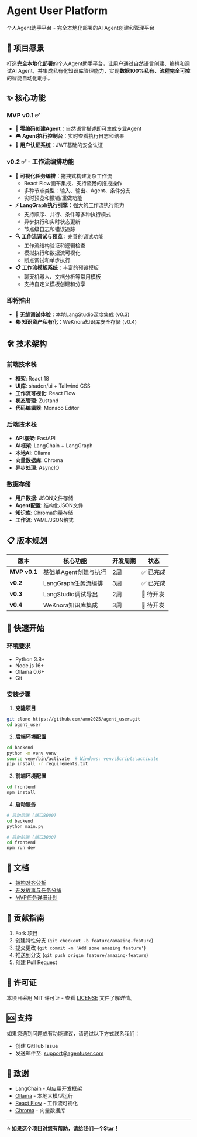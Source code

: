 # Agent User Platform

个人Agent助手平台 - 完全本地化部署的AI Agent创建和管理平台

## 🎯 项目愿景

打造**完全本地化部署**的个人Agent助手平台，让用户通过自然语言创建、编排和调试AI Agent，并集成私有化知识库管理能力，实现**数据100%私有、流程完全可控**的智能自动化助手。

## ✨ 核心功能

### MVP v0.1 ✅
- **🤖 零编码创建Agent**：自然语言描述即可生成专业Agent
- **🎮 Agent执行控制台**：实时查看执行日志和结果
- **🔐 用户认证系统**：JWT基础的安全认证

### v0.2 ✅ - 工作流编排功能
- **🔄 可视化任务编排**：拖拽式构建复杂工作流
  - React Flow画布集成，支持流畅的拖拽操作
  - 多种节点类型：输入、输出、Agent、条件分支
  - 实时预览和撤销/重做功能
- **⚡ LangGraph执行引擎**：强大的工作流执行能力
  - 支持顺序、并行、条件等多种执行模式
  - 异步执行和实时状态更新
  - 节点级日志和错误追踪
- **🔍 工作流调试与预览**：完善的调试功能
  - 工作流结构验证和逻辑检查
  - 模拟执行和数据流可视化
  - 断点调试和单步执行
- **📋 工作流模板系统**：丰富的预设模板
  - 聊天机器人、文档分析等常用模板
  - 支持自定义模板创建和分享

### 即将推出
- **🐛 无缝调试体验**：本地LangStudio深度集成 (v0.3)
- **📚 知识资产私有化**：WeKnora知识库安全存储 (v0.4)

## 🛠 技术架构

### 前端技术栈
- **框架**: React 18
- **UI库**: shadcn/ui + Tailwind CSS
- **工作流可视化**: React Flow
- **状态管理**: Zustand
- **代码编辑器**: Monaco Editor

### 后端技术栈
- **API框架**: FastAPI
- **AI框架**: LangChain + LangGraph
- **本地AI**: Ollama
- **向量数据库**: Chroma
- **异步处理**: AsyncIO

### 数据存储
- **用户数据**: JSON文件存储
- **Agent配置**: 结构化JSON文件
- **知识库**: Chroma向量存储
- **工作流**: YAML/JSON格式

## 📋 版本规划

| 版本 | 核心功能 | 开发周期 | 状态 |
|------|----------|----------|------|
| **MVP v0.1** | 基础单Agent创建与执行 | 2周 | ✅ 已完成 |
| **v0.2** | LangGraph任务流编排 | 3周 | ✅ 已完成 |
| **v0.3** | LangStudio调试导出 | 2周 | 📅 待开发 |
| **v0.4** | WeKnora知识库集成 | 3周 | 📅 待开发 |

## 🚀 快速开始

### 环境要求
- Python 3.8+
- Node.js 16+
- Ollama 0.6+
- Git

### 安装步骤

1. **克隆项目**
```bash
git clone https://github.com/amo2025/agent_user.git
cd agent_user
```

2. **后端环境配置**
```bash
cd backend
python -m venv venv
source venv/bin/activate  # Windows: venv\Scripts\activate
pip install -r requirements.txt
```

3. **前端环境配置**
```bash
cd frontend
npm install
```

4. **启动服务**
```bash
# 启动后端 (端口8000)
cd backend
python main.py

# 启动前端 (端口3000)
cd frontend
npm run dev
```

## 📖 文档

- [架构对齐分析](docs/alignment_analysis.md)
- [开发故事与任务分解](docs/development_stories.md)
- [MVP任务详细计划](docs/mvp_tasks.md)

## 🤝 贡献指南

1. Fork 项目
2. 创建特性分支 (`git checkout -b feature/amazing-feature`)
3. 提交更改 (`git commit -m 'Add some amazing feature'`)
4. 推送到分支 (`git push origin feature/amazing-feature`)
5. 创建 Pull Request

## 📝 许可证

本项目采用 MIT 许可证 - 查看 [LICENSE](LICENSE) 文件了解详情。

## 🆘 支持

如果您遇到问题或有功能建议，请通过以下方式联系我们：
- 创建 GitHub Issue
- 发送邮件至: support@agentuser.com

## 🙏 致谢

- [LangChain](https://github.com/langchain-ai/langchain) - AI应用开发框架
- [Ollama](https://github.com/ollama/ollama) - 本地大模型运行
- [React Flow](https://github.com/wbkd/react-flow) - 工作流可视化
- [Chroma](https://github.com/chroma-core/chroma) - 向量数据库

---

**⭐ 如果这个项目对您有帮助，请给我们一个Star！**